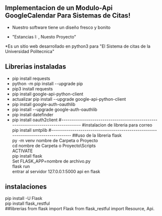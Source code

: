 ## Implementacion de un Modulo-Api GoogleCalendar Para Sistemas de Citas!
* Nuestro software tiene un diseño fresco y bonito  

* "Estancias I: , Nuesto Proyecto"

*Es un sitio web desarrollado en python3 para "El Sistema de citas de la Universidad Politecnica"

## Librerias instaladas
* pip install requests
* python -m pip install --upgrade pip
* pip3 install requests
* pip install google-api-python-client
* actualizar pip install --upgrade google-api-python-client
* pip install google-auth-oauthlib
* pip install --upgrade google-auth-oauthlib
* pip install datefinder
* pip install oauth2client
#------------------------------------------------------------------------------------
#instalacion de libreria para correo
pip install smtplib
#------------------------------------------------------------------------------------
##uso de la libreria flask<br>
py -m venv nombre de Carpeta o Proyecto<br>
cd nombre de Carpeta o Proyecto\Scripts<br>
ACTIVATE<br>
pip  install flask<br>
Set FLASK_APP=nombre de archivo.py<br>
flask run<br>
entrar al servidor 127.0.0.1:5000
api en flask
## instalaciones
pip install -U Flask<br>
pip install flask_restful<br>
##librerias
from flask import Flask
from flask_restful import Resource, Api.
